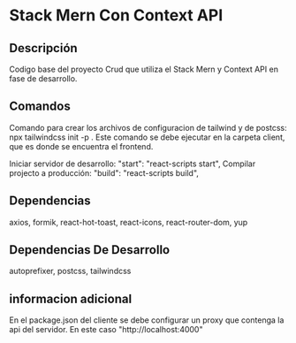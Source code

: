 # Stack Mern Con Context API

## Descripción

Codigo base del proyecto Crud que utiliza el Stack Mern y Context API en fase de desarrollo.

## Comandos

Comando para crear los archivos de configuracion de tailwind y de postcss: npx tailwindcss init -p . Este comando se debe ejecutar en la carpeta client, que es donde se encuentra el frontend.

Iniciar servidor de desarrollo: "start": "react-scripts start",
Compilar projecto a producción: "build": "react-scripts build",

## Dependencias

axios, formik, react-hot-toast, react-icons, react-router-dom, yup

## Dependencias De Desarrollo

autoprefixer, postcss, tailwindcss

## informacion adicional

En el package.json del cliente se debe configurar un proxy que contenga la api del servidor. En este caso "http://localhost:4000"
